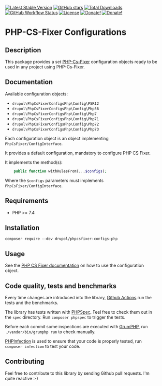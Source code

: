 [![Latest Stable Version][latest stable version]][1]
 [![GitHub stars][github stars]][1]
 [![Total Downloads][total downloads]][1]
 [![GitHub Workflow Status][github workflow status]][2]
 [![License][license]][1]
 [![Donate!][donate github]][5]
 [![Donate!][donate paypal]][6]

# PHP-CS-Fixer Configurations

## Description

This package provides a set [PHP-Cs-Fixer][7]
configuration objects ready to be used in any project using PHP-Cs-Fixer.

## Documentation

Available configuration objects:

* `drupol\PhpCsFixerConfigsPhp\Config\PSR12`
* `drupol\PhpCsFixerConfigsPhp\Config\Php56`
* `drupol\PhpCsFixerConfigsPhp\Config\Php7`
* `drupol\PhpCsFixerConfigsPhp\Config\Php71`
* `drupol\PhpCsFixerConfigsPhp\Config\Php72`
* `drupol\PhpCsFixerConfigsPhp\Config\Php73`

Each configuration object is an object implementing `PhpCsFixer/ConfigInterface`.

It provides a default configuration, mandatory to configure PHP CS Fixer.

It implements the method(s):

```php
    public function withRulesFrom(...$configs);
```

Where the `$configs` parameters must implements `PhpCsFixer/ConfigInterface`.

## Requirements

* PHP >= 7.4

## Installation

```composer require --dev drupol/phpcsfixer-configs-php```

## Usage

See the [PHP CS Fixer documentation](https://github.com/FriendsOfPHP/PHP-CS-Fixer) on how to use the configuration object.

## Code quality, tests and benchmarks

Every time changes are introduced into the library, [Github Actions](https://github.com/drupol/phpcsfixer-configs-php/actions) run the tests and the benchmarks.

The library has tests written with [PHPSpec](http://www.phpspec.net/).
Feel free to check them out in the `spec` directory. Run `composer phpspec` to trigger the tests.

Before each commit some inspections are executed with [GrumPHP](https://github.com/phpro/grumphp), run `./vendor/bin/grumphp run` to check manually.

[PHPInfection](https://github.com/infection/infection) is used to ensure that your code is properly tested, run `composer infection` to test your code.

## Contributing

Feel free to contribute to this library by sending Github pull requests. I'm quite reactive :-)

[1]: https://packagist.org/packages/drupol/phpcsfixer-configs-php
[2]: https://github.com/drupol/phpcsfixer-configs-php/actions
[latest stable version]: https://img.shields.io/packagist/v/drupol/phpcsfixer-configs-php.svg?style=flat-square
[github stars]: https://img.shields.io/github/stars/drupol/phpcsfixer-configs-php.svg?style=flat-square
[total downloads]: https://img.shields.io/packagist/dt/drupol/phpcsfixer-configs-php.svg?style=flat-square
[github workflow status]: https://img.shields.io/github/workflow/status/drupol/phpcsfixer-configs-php/Continuous%20Integration?style=flat-square
[4]: https://shepherd.dev/github/drupol/phpcsfixer-configs-php
[license]: https://img.shields.io/packagist/l/drupol/phpcsfixer-configs-php.svg?style=flat-square
[donate github]: https://img.shields.io/badge/Sponsor-Github-brightgreen.svg?style=flat-square
[donate paypal]: https://img.shields.io/badge/Sponsor-Paypal-brightgreen.svg?style=flat-square
[5]: https://github.com/sponsors/drupol
[6]: https://www.paypal.me/drupol
[7]: https://github.com/FriendsOfPHP/PHP-CS-Fixer